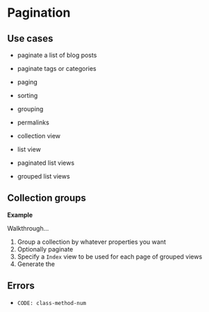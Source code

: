 # Pagination

## Use cases

- paginate a list of blog posts
- paginate tags or categories


- paging
- sorting
- grouping
- permalinks


- collection view
- list view
- paginated list views
- grouped list views


## Collection groups

**Example**

Walkthrough...

1. Group a collection by whatever properties you want
2. Optionally paginate
2. Specify a `Index` view to be used for each page of grouped views
3. Generate the


## Errors

- `CODE: class-method-num`